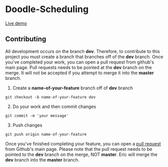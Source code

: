 # Doodle-Scheduling

[Live demo](https://rikijaz.github.io/Doodle-Scheduling/ "Doodle Scheduling")

## Contributing

All development occurs on the branch **dev**. Therefore, to contribute to this project you must create a branch that branches off of the **dev** branch. Once you've completed your work, you can open a pull request from github's main page. Pull requests needs to be pointed at the **dev** branch on the merge. It will not be accepted if you attempt to merge it into the **master** branch. 

1. Create a **name-of-your-feature** branch off of **dev** branch

`git checkout -b name-of-your-feature dev` 

2. Do your work and then commit changes 

`git commit -m 'your message'`

3. Push changes

`git push origin name-of-your-feature`

Once you've finished completing your feature, you can open a [pull request](https://help.github.com/en/github/collaborating-with-issues-and-pull-requests/creating-a-pull-request) from Github's main page. Please note that the pull request needs to be pointed to the **dev** branch on the merge, NOT **master**. Eric will merge the **dev** branch into the **master** branch.
